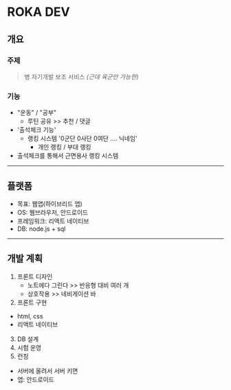 # ROKA DEV

## 개요

### 주제
> 병 자기개발 보조 서비스 *(근데 육군만 가능한)*

### 기능
* "운동" / "공부"
  - 루틴 공유 >> 추천 / 댓글
* '출석체크 기능'
  - 랭킹 시스템 '0군단 0사단 0여단 .... 닉네임'
    + 개인 랭킹 / 부대 랭킹
* 출석체크를 통해서 근면용사 랭킹 시스템

-------------

## 플랫폼
* 목표: 웹앱(하이브리드 앱)
* OS: 웹브라우저, 안드로이드
* 프레임워크: 리액트 네이티브
* DB: node.js + sql

-------------

## 개발 계획
1. 프론트 디자인
    - 노트에다 그린다 >> 반응형 대비 여러 개
    - 상호작용 >> 네비게이션 바
2. 프론트 구현
  - html, css
  - 리액트 네이티브
3. DB 설계
4. 시험 운영
5. 런칭
  - 서버에 올려서 서버 키면
  - 앱: 안드로이드